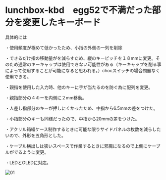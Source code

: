 # lunchbox-kbd　egg52で不満だった部分を変更したキーボード


具体的には

・使用頻度が極めて低かったため、小指の外側の一列を削除

・できるだけ指の移動量がを減らすため、縦のキーピッチを１８mmに変更。そのため通常のキーキャップは使用できない可能性がある（キーキャップを削る事によって使用することが可能になると思われる。）chocスイッチの場合問題なく使用できる。

・親指を使用した入力時、他のキーに手が当たるのを防ぐ為に配列を変更。

・親指部分の４キーを内側に２mm移動。

・人差し指部分のキーが押しにくかったため、中指から6.5mmの差をつけた。

・小指部分のキーも同様だったので、中指から20mmの差をつけた。

・アクリル箱組ケース制作するときに可能な限りサイドパネルの枚数を減らしたいので、外形を五角形とした。

・ケーブル横出しは狭いスペースで作業するときに邪魔になるので上側にケーブルがでるように変更。

・LEDとOLEDに対応。

![01](https://github.com/lixs-kazu/lunchbox-kbd/issues/1#issue-457187198)
